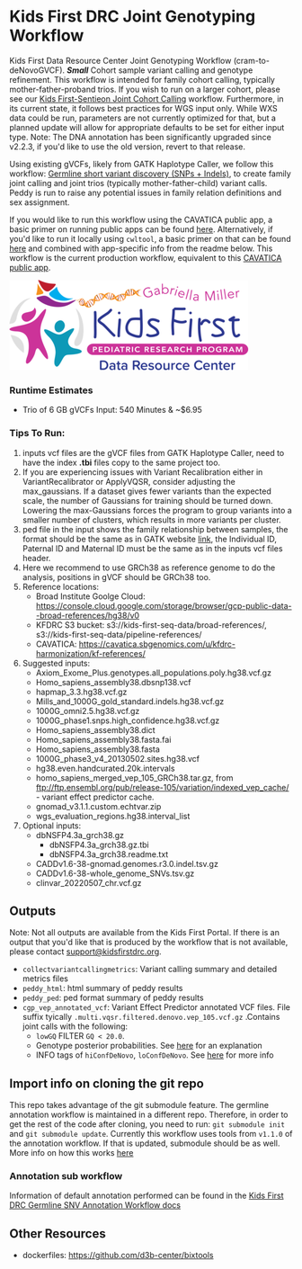 # Kids First DRC Joint Genotyping Workflow
Kids First Data Resource Center Joint Genotyping Workflow (cram-to-deNovoGVCF). **_Small_** Cohort sample variant calling and genotype refinement.
This workflow is intended for family cohort calling, typically mother-father-proband trios.
If you wish to run on a larger cohort, please see our [Kids First-Sentieon Joint Cohort Calling](https://github.com/kids-first/Kids-First-Sentieon-Joint-Cohort-Genotyping-Workflow) workflow.
Furthermore, in its current state, it follows best practices for WGS input only.
While WXS data could be run, parameters are not currently optimized for that, but a planned update will allow for appropriate defaults to be set for either input type.
Note: The DNA annotation has been significantly upgraded since v2.2.3, if you'd like to use the old version, revert to that release.

Using existing gVCFs, likely from GATK Haplotype Caller, we follow this workflow: [Germline short variant discovery (SNPs + Indels)](https://gatk.broadinstitute.org/hc/en-us/articles/360035535932-Germline-short-variant-discovery-SNPs-Indels), to create family joint calling and joint trios (typically mother-father-child) variant calls. Peddy is run to raise any potential issues in family relation definitions and sex assignment.

If you would like to run this workflow using the CAVATICA public app, a basic primer on running public apps can be found [here](https://www.notion.so/d3b/Starting-From-Scratch-Running-Cavatica-af5ebb78c38a4f3190e32e67b4ce12bb).
Alternatively, if you'd like to run it locally using `cwltool`, a basic primer on that can be found [here](https://www.notion.so/d3b/Starting-From-Scratch-Running-CWLtool-b8dbbde2dc7742e4aff290b0a878344d) and combined with app-specific info from the readme below.
This workflow is the current production workflow, equivalent to this [CAVATICA public app](https://cavatica.sbgenomics.com/public/apps#cavatica/apps-publisher/kfdrc-jointgenotyping-refinement-workflow).

![data service logo](https://github.com/d3b-center/d3b-research-workflows/raw/master/doc/kfdrc-logo-sm.png)

### Runtime Estimates
- Trio of 6 GB gVCFs Input: 540 Minutes & ~$6.95

### Tips To Run:
1. inputs vcf files are the gVCF files from GATK Haplotype Caller, need to have the index **.tbi** files copy to the same project too.
1. If you are experiencing issues with Variant Recalibration either in VariantRecalibrator or ApplyVQSR, consider adjusting the max_gaussians. If a dataset gives fewer variants than the expected scale, the number of Gaussians for training should be turned down. Lowering the max-Gaussians forces the program to group variants into a smaller number of clusters, which results in more variants per cluster.
1. ped file in the input shows the family relationship between samples, the format should be the same as in GATK website [link](https://gatk.broadinstitute.org/hc/en-us/articles/360035531972-PED-Pedigree-format), the Individual ID, Paternal ID and Maternal ID must be the same as in the inputs vcf files header.
1. Here we recommend to use GRCh38 as reference genome to do the analysis, positions in gVCF should be GRCh38 too.
1. Reference locations:
    - Broad Institute Goolge Cloud: https://console.cloud.google.com/storage/browser/gcp-public-data--broad-references/hg38/v0
    - KFDRC S3 bucket: s3://kids-first-seq-data/broad-references/, s3://kids-first-seq-data/pipeline-references/
    - CAVATICA: https://cavatica.sbgenomics.com/u/kfdrc-harmonization/kf-references/
1. Suggested inputs:
    -  Axiom_Exome_Plus.genotypes.all_populations.poly.hg38.vcf.gz
    -  Homo_sapiens_assembly38.dbsnp138.vcf
    -  hapmap_3.3.hg38.vcf.gz
    -  Mills_and_1000G_gold_standard.indels.hg38.vcf.gz
    -  1000G_omni2.5.hg38.vcf.gz
    -  1000G_phase1.snps.high_confidence.hg38.vcf.gz
    -  Homo_sapiens_assembly38.dict
    -  Homo_sapiens_assembly38.fasta.fai
    -  Homo_sapiens_assembly38.fasta
    -  1000G_phase3_v4_20130502.sites.hg38.vcf
    -  hg38.even.handcurated.20k.intervals
    -  homo_sapiens_merged_vep_105_GRCh38.tar.gz, from ftp://ftp.ensembl.org/pub/release-105/variation/indexed_vep_cache/ - variant effect predictor cache.
    - gnomad_v3.1.1.custom.echtvar.zip
    -  wgs_evaluation_regions.hg38.interval_list
1. Optional inputs:
    - dbNSFP4.3a_grch38.gz
      - dbNSFP4.3a_grch38.gz.tbi
      - dbNSFP4.3a_grch38.readme.txt
    - CADDv1.6-38-gnomad.genomes.r3.0.indel.tsv.gz
    - CADDv1.6-38-whole_genome_SNVs.tsv.gz
    - clinvar_20220507_chr.vcf.gz

## Outputs
Note: Not all outputs are available from the Kids First Portal. If there is an output that you'd like that is produced by the workflow that is not available, please contact support@kidsfirstdrc.org.
 - `collectvariantcallingmetrics`: Variant calling summary and detailed metrics files
 - `peddy_html`: html summary of peddy results
 - `peddy_ped`: ped format summary of peddy results
 - `cgp_vep_annotated_vcf`: Variant Effect Predictor annotated VCF files. File suffix tyically `.multi.vqsr.filtered.denovo.vep_105.vcf.gz` .Contains joint calls with the following:
   - `lowGQ` FILTER `GQ < 20.0`.
   - Genotype posterior probabilities. See [here](https://gatk.broadinstitute.org/hc/en-us/articles/360037226592-CalculateGenotypePosteriors) for an explanation
   - INFO tags of `hiConfDeNovo`, `loConfDeNovo`. See [here](https://gatk.broadinstitute.org/hc/en-us/articles/4409924802331-PossibleDeNovo) for more info

## Import info on cloning the git repo
This repo takes advantage of the git submodule feature.
The germline annotation workflow is maintained in a different repo.
Therefore, in order to get the rest of the code after cloning, you need to run: `git submodule init` and `git submodule update`.
Currently this workflow uses tools from `v1.1.0` of the annotation workflow.
If that is updated, submodule should be as well.
More info on how this works [here](https://git-scm.com/book/en/v2/Git-Tools-Submodules)

### Annotation sub workflow
Information of default annotation performed can be found in the [Kids First DRC Germline SNV Annotation Workflow docs](kf-annotation-tools/docs/GERMLINE_SNV_ANNOT_README.md)

## Other Resources
- dockerfiles: https://github.com/d3b-center/bixtools
